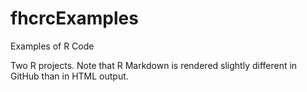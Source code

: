 # fhcrcExamples
Examples of R Code

Two R projects. Note that R Markdown is rendered slightly different in GitHub than in HTML output. 
